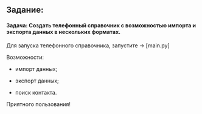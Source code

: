 ## Задание:

#### Задача: Создать телефонный справочник с возможностью импорта и экспорта данных в нескольких форматах.

Для запуска телефонного справочника, запустите -> [main.py]

Возможности:

- импорт данных;

- экспорт данных;

- поиск контакта.

Приятного пользования!